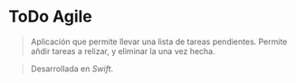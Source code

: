 # ToDo Agile

> Aplicación que permite llevar una lista de tareas pendientes. Permite añdir tareas a relizar, y 
eliminar la una vez hecha.

> Desarrollada en *Swift*. 
   
